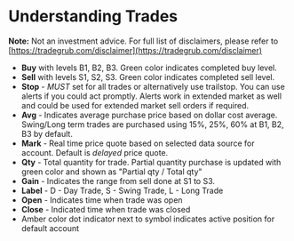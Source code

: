 # Understanding Trades

**Note:** Not an investment advice. For full list of disclaimers, please refer to [https://tradegrub.com/disclaimer](https://tradegrub.com/disclaimer)

- **Buy** with levels B1, B2, B3. Green color indicates completed buy level.
- **Sell** with levels S1, S2, S3. Green color indicates completed sell level.
- **Stop** - *MUST* set for all trades or alternatively use trailstop. You can use alerts if you could act promptly. Alerts work in extended market as well and could be used for extended market sell orders if required.
- **Avg** - Indicates average purchase price based on dollar cost average. Swing/Long term trades are purchased using 15%, 25%, 60% at B1, B2, B3 by default.
- **Mark** - Real time price quote based on selected data source for account. Default is *delayed* price quote.
- **Qty** - Total quantity for trade. Partial quantity purchase is updated with green color and shown as "Partial qty / Total qty"
- **Gain** - Indicates the range from sell done at S1 to S3.
- **Label** - D - Day Trade, S - Swing Trade, L - Long Trade
- **Open** - Indicates time when trade was open
- **Close** - Indicated time when trade was closed
- Amber color dot indicator next to symbol indicates active position for default account

